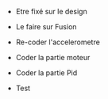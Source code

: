 - Etre fixé sur le design
- Le faire sur Fusion

- Re-coder l'accelerometre
- Coder la partie moteur
- Coder la partie Pid

- Test